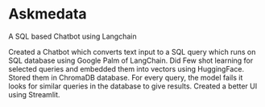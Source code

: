 # Askmedata

A SQL based Chatbot using Langchain

Created a Chatbot which converts text input to a SQL query which runs on SQL database using Google Palm of LangChain. Did Few shot learning for selected queries and embedded them into vectors using HuggingFace. Stored them in ChromaDB database. For every query, the model fails it looks for similar queries in the database to give results. Created a better UI using Streamlit.
